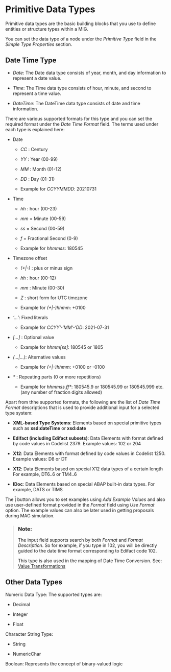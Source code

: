 <!-- loio72a8e9e8ca19495baaf748cde400e7a5 -->

<link rel="stylesheet" type="text/css" href="../css/sap-icons.css"/>

# Primitive Data Types

Primitive data types are the basic building blocks that you use to define entities or structure types within a MIG.

You can set the data type of a node under the *Primitive Type* field in the *Simple Type Properties* section.



<a name="loio72a8e9e8ca19495baaf748cde400e7a5__section_txn_xry_dnb"/>

## Date Time Type

-   *Date*: The Date data type consists of year, month, and day information to represent a date value.

-   *Time*: The Time data type consists of hour, minute, and second to represent a time value.
-   *DateTime*: The DateTime data type consists of date and time information.

There are various supported formats for this type and you can set the required format under the *Date Time Format* field. The terms used under each type is explained here:

-   Date

    -   *CC* : Century

    -   *YY* : Year \(00-99\)
    -   *MM* : Month \(01-12\)
    -   *DD* : Day \(01-31\)
    -   Example for *CCYYMMDD*: 20210731

-   Time
    -   *hh* : hour \(00-23\)

    -   *mm* = Minute \(00-59\)
    -   *ss* = Second \(00-59\)
    -   *f* = Fractional Second \(0-9\)
    -   Example for *hhmmss*: 180545

-   Timezone offset
    -   *\(+|-\)* : plus or minus sign

    -   *hh* : hour \(00-12\)

    -   *mm* : Minute \(00-30\)
    -   *Z* : short form for UTC timezone
    -   Example for *\(+|-\)hhmm*: +0100

-   *‘…’*: Fixed literals
    -   Example for *CCYY’-‘MM’-‘DD*: 2021-07-31


-   *\[…\]* : Optional value
    -   Example for *hhmm\[ss\]*: 180545 or 1805


-   *\(…|…\)*: Alternative values
    -   Example for *\(+|-\)hhmm*: +0100 or -0100


-   *\** : Repeating parts \(0 or more repetitions\)
    -   Example for *hhmmss.ff\**: 180545.9 or 180545.99 or 180545.999 etc. \(any number of fraction digits allowed\)



Apart from thhe supported formats, the following are the list of *Date Time Format* descriptions that is used to provide additional input for a selected type system:

-   **XML-based Type Systems**: Elements based on special primitive types such as **xsd:dateTime** or **xsd:date**

-   **Edifact \(including Edifact subsets\)**: Data Elements with format defined by code values in Codelist 2379. Example values: 102 or 204
-   **X12**: Data Elements with format defined by code values in Codelist 1250. Example values: D8 or DT
-   **X12**: Data Elements based on special X12 data types of a certain length For example, DT6..6 or TM4..6
-   **IDoc**: Data Elements based on special ABAP built-in data types. For example, DATS or TIMS

The <span class="SAP-icons"></span> button allows you to set examples using *Add Example Values* and also use user-defined format provided in the *Format* field using *Use Format* option. The example values can also be later used in getting proposals during MAG simulation.

> ### Note:  
> The input field supports search by both *Format* and *Format Description*. So for example, if you type in 102, you will be directly guided to the date time format corresponding to Edifact code 102.
> 
> This type is also used in the mapping of Date Time Conversion. See: [Value Transformations](value-transformations-19f8374.md)



<a name="loio72a8e9e8ca19495baaf748cde400e7a5__section_zz3_bcz_dnb"/>

## Other Data Types

Numeric Data Type: The supported types are:

-   Decimal

-   Integer
-   Float

Character String Type:

-   String

-   NumericChar

Boolean: Represents the concept of binary-valued logic

